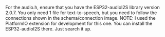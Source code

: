 For the audio.h, ensure that you have the ESP32-audioI2S library version 2.0.7. You only need 1 file for text-to-speech, but you need to follow the connections shown in the schema/connection image. NOTE: I used the PlatformIO extension for development for this one. You can install the ESP32-audioI2S there. Just search it up.
